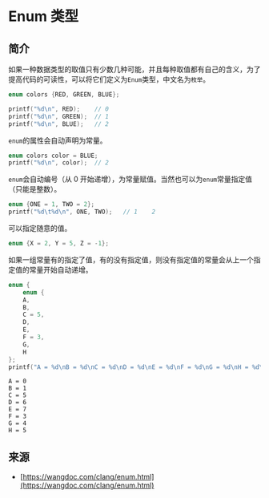 # Enum 类型

## 简介
如果一种数据类型的取值只有少数几种可能，并且每种取值都有自己的含义，为了提高代码的可读性，可以将它们定义为`Enum`类型，中文名为`枚举`。 
```c
enum colors {RED, GREEN, BLUE};

printf("%d\n", RED);    // 0
printf("%d\n", GREEN);  // 1
printf("%d\n", BLUE);   // 2
```
`enum`的属性会自动声明为常量。
```c
enum colors color = BLUE;
printf("%d\n", color);  // 2
```
`enum`会自动编号（从 0 开始递增），为常量赋值。当然也可以为`enum`常量指定值（只能是整数）。
```c
enum {ONE = 1, TWO = 2};
printf("%d\t%d\n", ONE, TWO);   // 1	2
```
可以指定随意的值。
```c
enum {X = 2, Y = 5, Z = -1};
```
如果一组常量有的指定了值，有的没有指定值，则没有指定值的常量会从上一个指定值的常量开始自动递增。
```c
enum {
    enum {
    A,
    B,
    C = 5,
    D,
    E,
    F = 3,
    G,
    H
};
printf("A = %d\nB = %d\nC = %d\nD = %d\nE = %d\nF = %d\nG = %d\nH = %d\n", A, B, C, D, E, F, G, H);
```
```text
A = 0
B = 1
C = 5
D = 6
E = 7
F = 3
G = 4
H = 5
```

## 来源
* [https://wangdoc.com/clang/enum.html](https://wangdoc.com/clang/enum.html)
